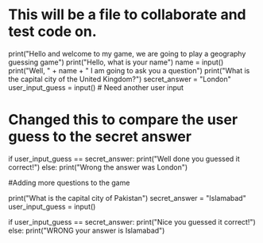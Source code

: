 # This will be a file to collaborate and test code on.

print("Hello and welcome to my game, we are going to play a geography guessing game")
print("Hello, what is your name")
name = input()
print("Well, " + name + " I am going to ask you a question")
print("What is the capital city of the United Kingdom?")
secret_answer = "London"
user_input_guess = input() # Need another user input

# Changed this to compare the user guess to the secret answer
if user_input_guess == secret_answer:
    print("Well done you guessed it correct!")
else:
    print("Wrong the answer was London")

#Adding more questions to the game

print("What is the capital city of Pakistan")
secret_answer = "Islamabad"
user_input_guess = input()

if user_input_guess == secret_answer:
     print("Nice you guessed it correct!")
else:
     print("WRONG your answer is Islamabad")

